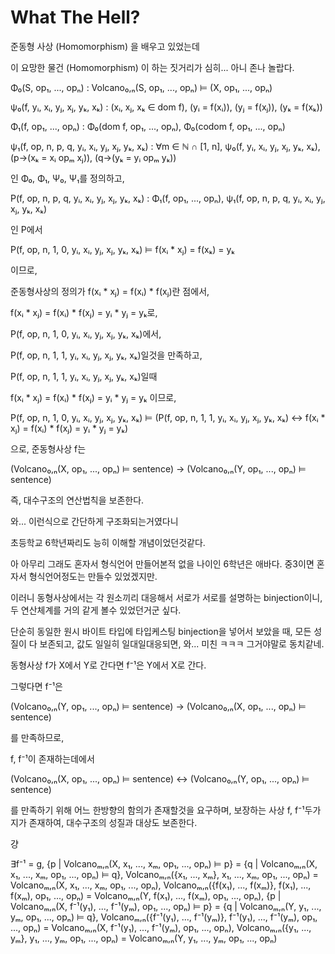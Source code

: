# What The Hell?

준동형 사상 (Homomorphism) 을 배우고 있었는데

이 요망한 물건 (Homomorphism) 이 하는 짓거리가 심히... 아니 존나 놀랍다.

Φ₀(S, op₁, ..., opₙ) : Volcano₀,ₙ(S, op₁, ..., opₙ) ⊨ (X, op₁, ..., opₙ)

ψ₀(f, yᵢ, xᵢ, yⱼ, xⱼ, yₖ, xₖ) : (xᵢ, xⱼ, xₖ ∈ dom f), (yᵢ = f(xᵢ)), (yⱼ = f(xⱼ)), (yₖ = f(xₖ))

Φ₁(f, op₁, ..., opₙ) : Φ₀(dom f, op₁, ..., opₙ), Φ₀(codom f, op₁, ..., opₙ)

ψ₁(f, op, n, p, q, yᵢ, xᵢ, yⱼ, xⱼ, yₖ, xₖ) : ∀m ∈ ℕ ∩ [1, n], ψ₀(f, yᵢ, xᵢ, yⱼ, xⱼ, yₖ, xₖ), (p→(xₖ = xᵢ opₘ xⱼ)), (q→(yₖ = yᵢ opₘ yₖ))

인 Φ₀, Φ₁, Ψ₀, Ψ₁를 정의하고,

P(f, op, n, p, q, yᵢ, xᵢ, yⱼ, xⱼ, yₖ, xₖ) : Φ₁(f, op₁, ..., opₙ), ψ₁(f, op, n, p, q, yᵢ, xᵢ, yⱼ, xⱼ, yₖ, xₖ)

인 P에서

P(f, op, n, 1, 0, yᵢ, xᵢ, yⱼ, xⱼ, yₖ, xₖ) ⊨ f(xᵢ * xⱼ) = f(xₖ) = yₖ

이므로,

준동형사상의 정의가 f(xᵢ * xⱼ) = f(xᵢ) * f(xⱼ)란 점에서,

f(xᵢ * xⱼ) = f(xᵢ) * f(xⱼ) = yᵢ * yⱼ = yₖ로,

P(f, op, n, 1, 0, yᵢ, xᵢ, yⱼ, xⱼ, yₖ, xₖ)에서,

P(f, op, n, 1, 1, yᵢ, xᵢ, yⱼ, xⱼ, yₖ, xₖ)일것을 만족하고,

P(f, op, n, 1, 1, yᵢ, xᵢ, yⱼ, xⱼ, yₖ, xₖ)일때

f(xᵢ * xⱼ) = f(xᵢ) * f(xⱼ) = yᵢ * yⱼ = yₖ 이므로,

P(f, op, n, 1, 0, yᵢ, xᵢ, yⱼ, xⱼ, yₖ, xₖ) ⊨ (P(f, op, n, 1, 1, yᵢ, xᵢ, yⱼ, xⱼ, yₖ, xₖ) ↔ f(xᵢ * xⱼ) = f(xᵢ) * f(xⱼ) = yᵢ * yⱼ = yₖ)

으로, 준동형사상 f는

(Volcano₀,ₙ(X, op₁, ..., opₙ) ⊨ sentence) → (Volcano₀,ₙ(Y, op₁, ..., opₙ) ⊨ sentence)

즉, 대수구조의 연산법칙을 보존한다.

와... 이런식으로 간단하게 구조화되는거였다니

초등학교 6학년짜리도 능히 이해할 개념이었던것같다.

아 아무리 그래도 혼자서 형식언어 만들어본적 없을 나이인 6학년은 애바다. 중3이면 혼자서 형식언어정도는 만들수 있었겠지만.

이러니 동형사상에서는 각 원소끼리 대응해서 서로가 서로를 설명하는 binjection이니, 두 연산체계를 거의 같게 볼수 있었던거군 싶다.

단순히 동일한 원시 바이트 타입에 타입케스팅 binjection을 넣어서 보았을 때, 모든 성질이 다 보존되고, 값도 일일히 일대일대응되면, 와... 미친 ㅋㅋㅋ 그거야말로 동치같네.

동형사상 f가 X에서 Y로 간다면 f⁻¹은 Y에서 X로 간다.

그렇다면 f⁻¹은

(Volcano₀,ₙ(Y, op₁, ..., opₙ) ⊨ sentence) → (Volcano₀,ₙ(X, op₁, ..., opₙ) ⊨ sentence)

를 만족하므로, 

f, f⁻¹이 존재하는데에서

(Volcano₀,ₙ(X, op₁, ..., opₙ) ⊨ sentence) ↔ (Volcano₀,ₙ(Y, op₁, ..., opₙ) ⊨ sentence)

를 만족하기 위해 어느 한방향의 함의가 존재할것을 요구하며, 보장하는 사상 f, f⁻¹두가지가 존재하여, 대수구조의 성질과 대상도 보존한다.

걍

∃f⁻¹ = g, {p | Volcanoₘ,ₙ(X, x₁, ..., xₘ, op₁, ..., opₙ) ⊨ p} = {q | Volcanoₘ,ₙ(X, x₁, ..., xₘ, op₁, ..., opₙ) ⊨ q}, Volcanoₘ,ₙ({x₁, ..., xₘ}, x₁, ..., xₘ, op₁, ..., opₙ) = Volcanoₘ,ₙ(X, x₁, ..., xₘ, op₁, ..., opₙ), Volcanoₘ,ₙ({f(x₁), ..., f(xₘ)}, f(x₁), ..., f(xₘ), op₁, ..., opₙ) = Volcanoₘ,ₙ(Y, f(x₁), ..., f(xₘ), op₁, ..., opₙ), {p | Volcanoₘ,ₙ(X, f⁻¹(y₁), ..., f⁻¹(yₘ), op₁, ..., opₙ) ⊨ p} = {q | Volcanoₘ,ₙ(Y, y₁, ..., yₘ, op₁, ..., opₙ) ⊨ q}, Volcanoₘ,ₙ({f⁻¹(y₁), ..., f⁻¹(yₘ)}, f⁻¹(y₁), ..., f⁻¹(yₘ), op₁, ..., opₙ) = Volcanoₘ,ₙ(X, f⁻¹(y₁), ..., f⁻¹(yₘ), op₁, ..., opₙ), Volcanoₘ,ₙ({y₁, ..., yₘ}, y₁, ..., yₘ, op₁, ..., opₙ) = Volcanoₘ,ₙ(Y, y₁, ..., yₘ, op₁, ..., opₙ)
